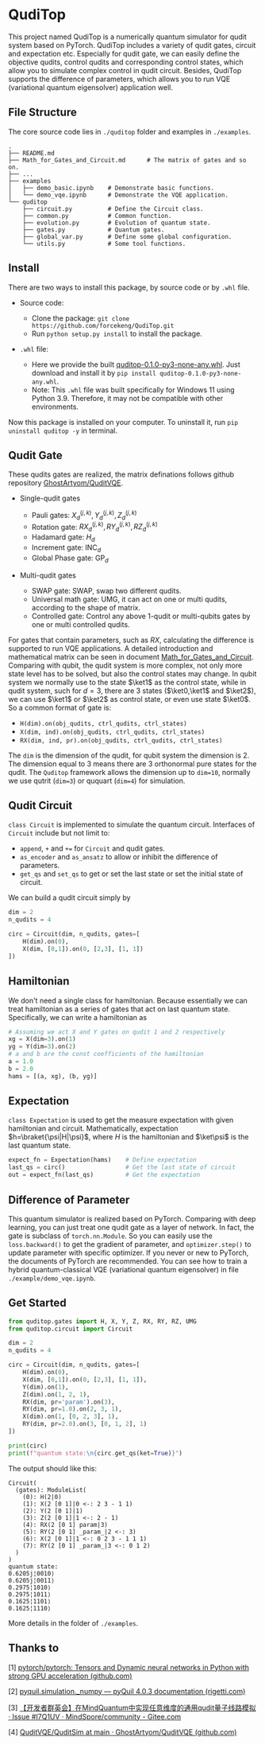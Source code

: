 # QudiTop

This project named QudiTop is a numerically quantum simulator for qudit system based on PyTorch.
QudiTop includes a variety of qudit gates, circuit and expectation etc. Especially for qudit gate, we can easily define the objective qudits, control qudits and corresponding control states, which allow you to simulate complex control in qudit circuit.
Besides, QudiTop supports the difference of parameters, which allows you to run VQE (variational quantum eigensolver) application well.

## File Structure

The core source code lies in `./quditop` folder and examples in `./examples`.

```log
.
├── README.md
├── Math_for_Gates_and_Circuit.md      # The matrix of gates and so on.
├── ...
├── examples
│   ├── demo_basic.ipynb    # Demonstrate basic functions.
│   └── demo_vqe.ipynb      # Demonstrate the VQE application.
└── quditop
    ├── circuit.py          # Define the Circuit class.
    ├── common.py           # Common function.
    ├── evolution.py        # Evolution of quantum state.
    ├── gates.py            # Quantum gates.
    ├── global_var.py       # Define some global configuration.
    └── utils.py            # Some tool functions.

```

## Install

There are two ways to install this package, by source code or by `.whl` file.

- Source code:
  - Clone the package: `git clone https://github.com/forcekeng/QudiTop.git`
  - Run `python setup.py install` to install the package.

- `.whl` file:
  - Here we provide the built [quditop-0.1.0-py3-none-any.whl](https://github.com/forcekeng/QudiTop/releases/download/qudit/quditop-0.1.0-py3-none-any.whl). Just download and install it by `pip install quditop-0.1.0-py3-none-any.whl`.
  - Note: This ``.whl`` file was built specifically for Windows 11 using Python 3.9. Therefore, it may not be compatible with other environments.

Now this package is installed on your computer. To uninstall it, run `pip uninstall quditop -y` in terminal.

## Qudit Gate

These qudits gates are realized, the matrix definations follows github repository [GhostArtyom/QuditVQE](https://github.com/GhostArtyom/QuditVQE/tree/main/QuditSim).

- Single-qudit gates
  - Pauli gates: $X_d^{(j,k)},Y_d^{(j,k)},Z_d^{(j,k)}$
  - Rotation gate: $RX_d^{(j,k)},RY_d^{(j,k)},RZ_d^{(j,k)}$
  - Hadamard gate: $H_d$
  - Increment gate: $\mathrm{INC}_d$
  - Global Phase gate: $\mathrm{GP}_d$

- Multi-qudit gates
  - SWAP gate: $\mathrm{SWAP}$, swap two different qudits.
  - Universal math gate: $\mathrm{UMG}$, it can act on one or multi qudits, according to the shape of matrix.
  - Controlled gate: Control any above 1-qudit or multi-qubits gates by one or multi controlled qudits.

For gates that contain parameters, such as $RX$, calculating the difference is supported to run VQE applications.
A detailed introduction and mathematical matrix can be seen in document [Math_for_Gates_and_Circuit](./Math_for_Gates_and_Circuit.md). Comparing with qubit, the qudit system is more complex, not only more state level has to be solved, but also the control states may change. In qubit system we normally use to the state $\ket1$ as the control state, while in qudit system, such for $d=3$, there are 3 states ($\ket0,\ket1$ and $\ket2$), we can use $\ket1$ or $\ket2$ as control state, or even use state $\ket0$. So a common format of gate is:

- `H(dim).on(obj_qudits, ctrl_qudits, ctrl_states)`
- `X(dim, ind).on(obj_qudits, ctrl_qudits, ctrl_states)`
- `RX(dim, ind, pr).on(obj_qudits, ctrl_qudits, ctrl_states)`

The `dim` is the dimension of the qudit, for qubit system the dimension is 2. The dimension equal to 3 means there are 3 orthonormal pure states for the qudit.
The `Quditop` framework allows the dimension  up to `dim=10`, normally we use qutrit (`dim=3`) or ququart (`dim=4`) for simulation.

## Qudit Circuit

 `class Circuit` is implemented to simulate the quantum circuit. Interfaces of `Circuit` include but not limit to:

- `append`, `+` and `+=` for `Circuit` and qudit gates.
- `as_encoder` and `as_ansatz` to allow or inhibit the difference of parameters.
- `get_qs` and `set_qs` to get or set the last state or set the initial state of circuit.

We can build a qudit circuit simply by

```python
dim = 2
n_qudits = 4

circ = Circuit(dim, n_qudits, gates=[
    H(dim).on(0),
    X(dim, [0,1]).on(0, [2,3], [1, 1])
])
```

## Hamiltonian

We don't need a single class for hamiltonian. Because essentially we can treat hamiltonian as a series of gates that act on last quantum state. Specifically, we can write a hamiltonian as

```python
# Assuming we act X and Y gates on qudit 1 and 2 respectively
xg = X(dim=3).on(1)
yg = Y(dim=3).on(2)
# a and b are the const coefficients of the hamiltonian
a = 1.0
b = 2.0
hams = [(a, xg), (b, yg)]
```

## Expectation

`class Expectation` is used to get the measure expectation with given hamiltonian and circuit. Mathematically, expectation $h=\braket{\psi|H|\psi}$, where $H$ is the hamiltonian and $\ket\psi$ is the last quantum state.

```python
expect_fn = Expectation(hams)    # Define expectation
last_qs = circ()                 # Get the last state of circuit
out = expect_fn(last_qs)         # Get the expectation
```

## Difference of Parameter

This quantum simulator is realized based on PyTorch. Comparing with deep learning, you can just treat one qudit gate as a layer of network. In fact, the gate is subclass of `torch.nn.Module`. So you can easily use the `loss.backward()` to get the gradient of parameter, and `optimizer.step()` to update parameter with specific optimizer. If you never or new to PyTorch, the documents of PyTorch are recommended. You can see how to train a hybrid quantum-classical VQE (variational quantum eigensolver) in file `./example/demo_vqe.ipynb`.

## Get Started

```python
from quditop.gates import H, X, Y, Z, RX, RY, RZ, UMG
from quditop.circuit import Circuit

dim = 2
n_qudits = 4

circ = Circuit(dim, n_qudits, gates=[
    H(dim).on(0),
    X(dim, [0,1]).on(0, [2,3], [1, 1]),
    Y(dim).on(1),
    Z(dim).on(1, 2, 1),
    RX(dim, pr='param').on(3),
    RY(dim, pr=1.0).on(2, 3, 1),
    X(dim).on(1, [0, 2, 3], 1),
    RY(dim, pr=2.0).on(3, [0, 1, 2], 1)
])

print(circ)
print(f"quantum state:\n{circ.get_qs(ket=True)}")
```

The output should like this:

```text
Circuit(
  (gates): ModuleList(
    (0): H(2|0)
    (1): X(2 [0 1]|0 <-: 2 3 - 1 1)
    (2): Y(2 [0 1]|1)
    (3): Z(2 [0 1]|1 <-: 2 - 1)
    (4): RX(2 [0 1] param|3)
    (5): RY(2 [0 1] _param_|2 <-: 3)
    (6): X(2 [0 1]|1 <-: 0 2 3 - 1 1 1)
    (7): RY(2 [0 1] _param_|3 <-: 0 1 2)
  )
)
quantum state:
0.6205j¦0010⟩
0.6205j¦0011⟩
0.2975¦1010⟩
0.2975¦1011⟩
0.1625¦1101⟩
0.1625¦1110⟩
```

More details in the folder of `./examples`.

## Thanks to

[1] [pytorch/pytorch: Tensors and Dynamic neural networks in Python with strong GPU acceleration (github.com)](https://github.com/pytorch/pytorch)

[2] [pyquil.simulation._numpy — pyQuil 4.0.3 documentation (rigetti.com)](https://pyquil-docs.rigetti.com/en/stable/_modules/pyquil/simulation/_numpy.html)

[3] [【开发者群英会】在MindQuantum中实现任意维度的通用qudit量子线路模拟 · Issue #I7Q1UV · MindSpore/community - Gitee.com](https://gitee.com/mindspore/community/issues/I7Q1UV)

[4] [QuditVQE/QuditSim at main · GhostArtyom/QuditVQE (github.com)](https://github.com/GhostArtyom/QuditVQE/tree/main/QuditSim)
